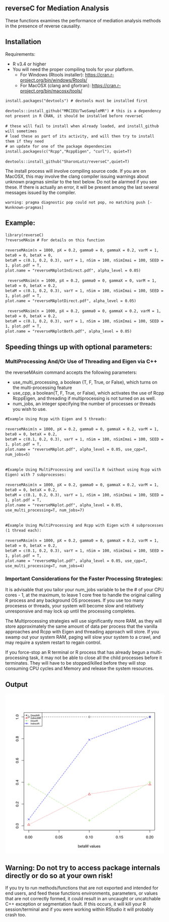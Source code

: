 

## reverseC for Mediation Analysis
These functions examines the performance of mediation analysis methods in the presence of reverse causality.

## Installation
Requirements:
* R v3.4 or higher
* You will need the proper compiling tools for your platform.
  * For Windows (Rtools installer): https://cran.r-project.org/bin/windows/Rtools/
  * For MacOSX (clang and gfortran): https://cran.r-project.org/bin/macosx/tools/

```
install.packages("devtools") # devtools must be installed first

devtools::install_github("MRCIEU/TwoSampleMR") # this is a dependency not present in R CRAN, it should be installed before reverseC

# these will fail to install when already loaded, and install_github will sometimes 
# load these as part of its activity, and will then try to install them if they need 
# an update for one of the package dependencies
install.packages(c("Rcpp","RcppEigen", "curl"), quiet=T) 

devtools::install_github("SharonLutz/reverseC",quiet=T)
```
The install process will involve compiling source code. If you are on MacOSX, this may involve the clang compiler issuing warnings about unknown pragmas similar to the text below. Do not be alarmed if you see these. If there is actually an error, it will be present among the last several messages issued by the compiler.
```
warning: pragma diagnostic pop could not pop, no matching push [-Wunknown-pragmas]
```

## Example:
```
library(reverseC)
?reverseMAsim # For details on this function

reverseMAsim(n = 1000, pX = 0.2, gamma0 = 0, gammaX = 0.2, varM = 1, beta0 = 0, betaX = 0, 
betaM = c(0.1, 0.2, 0.3), varY = 1, nSim = 100, nSimImai = 100, SEED = 1, plot.pdf = T, 
plot.name = "reverseMAplotIndirect.pdf", alpha_level = 0.05)

 reverseMAsim(n = 1000, pX = 0.2, gamma0 = 0, gammaX = 0, varM = 1, beta0 = 0, betaX = 0.2, 
betaM = c(0.1, 0.2, 0.3), varY = 1, nSim = 100, nSimImai = 100, SEED = 1, plot.pdf = T, 
plot.name = "reverseMAplotDirect.pdf", alpha_level = 0.05)

 reverseMAsim(n = 1000, pX = 0.2, gamma0 = 0, gammaX = 0.2, varM = 1, beta0 = 0, betaX = 0.2, 
betaM = c(0.1, 0.2, 0.3), varY = 1, nSim = 100, nSimImai = 100, SEED = 1, plot.pdf = T, 
plot.name = "reverseMAplotBoth.pdf", alpha_level = 0.05)
```

## Speeding things up with optional parameters:
### MultiProcessing And/Or Use of Threading and Eigen via C++
the reverseMAsim command accepts the following parameters:
* use_multi_processing, a boolean (T, F, True, or False), which turns on the multi-processing feature
* use_cpp, a boolean(T, F, True, or False), which activates the use of Rcpp RcppEigen, and threading if multiprocessing is not turned on as well.
* num_jobs, an integer specifying the number of processes or threads you wish to use.
```
#Example Using Rcpp with Eigen and 5 threads:

reverseMAsim(n = 1000, pX = 0.2, gamma0 = 0, gammaX = 0.2, varM = 1, beta0 = 0, betaX = 0.2, 
betaM = c(0.1, 0.2, 0.3), varY = 1, nSim = 100, nSimImai = 100, SEED = 1, plot.pdf = T, 
plot.name = "reverseMAplot.pdf", alpha_level = 0.05, use_cpp=T, num_jobs=5)


#Example Using MultiProcessing and vanilla R (without using Rcpp with Eigen) with 7 subprocesses:

reverseMAsim(n = 1000, pX = 0.2, gamma0 = 0, gammaX = 0.2, varM = 1, beta0 = 0, betaX = 0.2, 
betaM = c(0.1, 0.2, 0.3), varY = 1, nSim = 100, nSimImai = 100, SEED = 1, plot.pdf = T, 
plot.name = "reverseMAplot.pdf", alpha_level = 0.05, use_multi_processing=T, num_jobs=7)


#Example Using MultiProcessing and Rcpp with Eigen with 4 subprocesses (1 thread each):

reverseMAsim(n = 1000, pX = 0.2, gamma0 = 0, gammaX = 0.2, varM = 1, beta0 = 0, betaX = 0.2, 
betaM = c(0.1, 0.2, 0.3), varY = 1, nSim = 100, nSimImai = 100, SEED = 1, plot.pdf = T, 
plot.name = "reverseMAplot.pdf", alpha_level = 0.05, use_cpp=T, use_multi_processing=T, num_jobs=4)
```

### Important Considerations for the Faster Processing Strategies:

It is advisable that you tailor your num_jobs variable to be the # of your CPU cores - 1, at the maximum, to leave 1 core free to handle the original calling R process and any background OS processes. If you use too many procesess or threads, your system will become slow and relatively unresponsive and may lock up until the processing completes.

The Multiprocessing strategies will use significantly more RAM, as they will store approximately the same amount of data per process that the vanilla approaches and Rcpp with Eigen and threading approach will store. If you swamp out your system RAM, paging will slow your system to a crawl, and may require a system restart to regain control.

If you force-stop an R terminal or R process that has already begun a multi-processing task, it may not be able to close all the child processes before it terminates. They will have to be stopped/killed before they will stop consuming CPU cycles and Memory and release the system resources.



## Output

<img src="https://github.com/SharonLutz/reverseC/blob/master/reverseMAplot.png" width="600">

## Warning: Do not try to access package internals directly or do so at your own risk!
If you try to run methods/functions that are not exported and intended for end users, and feed these functions environments, parameters, or values that are not correctly formed, it could result in an uncaught or uncatchable C++ exception or segmentation fault. If this occurs, it will kill your R session/terminal and if you were working within RStudio it will probably crash too.